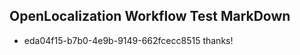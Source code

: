 ## OpenLocalization Workflow Test MarkDown
* eda04f15-b7b0-4e9b-9149-662fcecc8515 
thanks!<!--HONumber=Mar16_HO2-->

